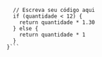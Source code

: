 ```function calculaPrecoTotal(quantidade) {
  // Escreva seu código aqui
  if (quantidade < 12) {
    return quantidade * 1.30
  } else {
    return quantidade * 1
  }
}```



